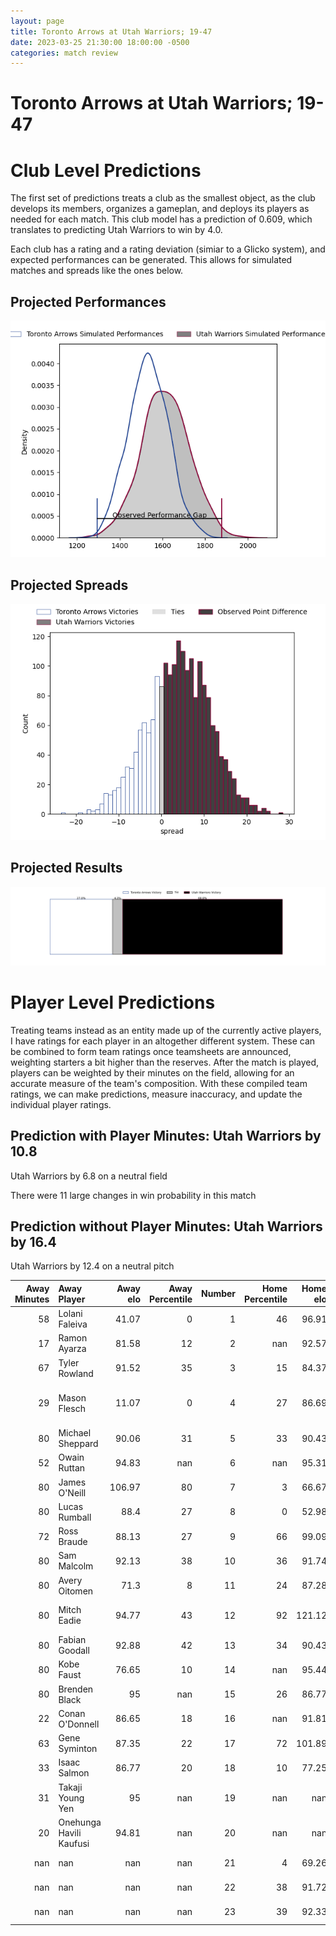 ```yaml
---  
layout: page  
title: Toronto Arrows at Utah Warriors; 19-47  
date: 2023-03-25 21:30:00 18:00:00 -0500  
categories: match review  
---
```

# Toronto Arrows at Utah Warriors; 19-47

# Club Level Predictions


The first set of predictions treats a club as the smallest object, as the club develops its members, organizes a gameplan, and deploys its players as needed for each match. This club model has a prediction of 0.609, which translates to predicting Utah Warriors to win by 4.0.

Each club has a rating and a rating deviation (simiar to a Glicko system), and expected performances can be generated. This allows for simulated matches and spreads like the ones below.
## Projected Performances


![Projected Performances](plots/performances_2023-03-25-UtahWarriors-TorontoArrows.png)
## Projected Spreads


![Projected Spreads](plots/spreads_2023-03-25-UtahWarriors-TorontoArrows.png)
## Projected Results


![Projected Results](plots/resultbar_2023-03-25-UtahWarriors-TorontoArrows.png)
# Player Level Predictions


Treating teams instead as an entity made up of the currently active players, I have ratings for each player in an altogether different system. These can be combined to form team ratings once teamsheets are announced, weighting starters a bit higher than the reserves. After the match is played, players can be weighted by their minutes on the field, allowing for an accurate measure of the team's composition. With these compiled team ratings, we can make predictions, measure inaccuracy, and update the individual player ratings.
## Prediction with Player Minutes: Utah Warriors by 10.8


Utah Warriors by 6.8 on a neutral field

There were 11 large changes in win probability in this match
## Prediction without Player Minutes: Utah Warriors by 16.4


Utah Warriors by 12.4 on a neutral pitch



|   Away Minutes | Away Player             |   Away elo |   Away Percentile |   Number |   Home Percentile |   Home elo | Home Player             |   Home Minutes |
|---------------:|:------------------------|-----------:|------------------:|---------:|------------------:|-----------:|:------------------------|---------------:|
|             58 | Lolani Faleiva          |      41.07 |                 0 |        1 |                46 |      96.91 | Emerson Prior           |             52 |
|             17 | Ramon Ayarza            |      81.58 |                12 |        2 |               nan |      92.57 | Joey Backe              |             52 |
|             67 | Tyler Rowland           |      91.52 |                35 |        3 |                15 |      84.37 | Angus McLellan          |             80 |
|             29 | Mason Flesch            |      11.07 |                 0 |        4 |                27 |      86.69 | Jurie George van Vuuren |             52 |
|             80 | Michael Sheppard        |      90.06 |                31 |        5 |                33 |      90.43 | Jamie Lane              |             80 |
|             52 | Owain Ruttan            |      94.83 |               nan |        6 |               nan |      95.31 | Jeremiah Noaese         |             80 |
|             80 | James O'Neill           |     106.97 |                80 |        7 |                 3 |      66.67 | Lance Williams          |             70 |
|             80 | Lucas Rumball           |      88.4  |                27 |        8 |                 0 |      52.98 | Thomas Tu'avao          |             80 |
|             72 | Ross Braude             |      88.13 |                27 |        9 |                66 |      99.09 | Zion Going              |             63 |
|             80 | Sam Malcolm             |      92.13 |                38 |       10 |                36 |      91.74 | Joel Hodgson            |             80 |
|             80 | Avery Oitomen           |      71.3  |                 8 |       11 |                24 |      87.28 | Joseph Mano             |             80 |
|             80 | Mitch Eadie             |      94.77 |                43 |       12 |                92 |     121.12 | Tyler Luke Fisher       |             80 |
|             80 | Fabian Goodall          |      92.88 |                42 |       13 |                34 |      90.43 | Mika Kruse              |             80 |
|             80 | Kobe Faust              |      76.65 |                10 |       14 |               nan |      95.44 | Logan Tago              |             52 |
|             80 | Brenden Black           |      95    |               nan |       15 |                26 |      86.77 | Caleb Makene            |             80 |
|             22 | Conan O'Donnell         |      86.65 |                18 |       16 |               nan |      91.81 | Olive Kilifi            |             28 |
|             63 | Gene Syminton           |      87.35 |                22 |       17 |                72 |     101.89 | Chad Gough              |             28 |
|             33 | Isaac Salmon            |      86.77 |                20 |       18 |                10 |      77.25 | Saia Uhila              |             28 |
|             31 | Takaji Young Yen        |      95    |               nan |       19 |               nan |     nan    | nan                     |            nan |
|             20 | Onehunga Havili Kaufusi |      94.81 |               nan |       20 |               nan |     nan    | nan                     |            nan |
|            nan | nan                     |     nan    |               nan |       21 |                 4 |      69.26 | Bailey Wilson           |             10 |
|            nan | nan                     |     nan    |               nan |       22 |                38 |      91.72 | Connor McLeod           |             17 |
|            nan | nan                     |     nan    |               nan |       23 |                39 |      92.33 | Paul Lasike             |             28 |

